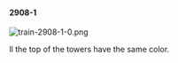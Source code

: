 #### 2908-1
![train-2908-1-0.png](https://github.com/lil-lab/nlvr/raw/master/nlvr/train/images/70/train-2908-1-0.png "train-2908-1-0.png")

ll the top of the towers have the same color.